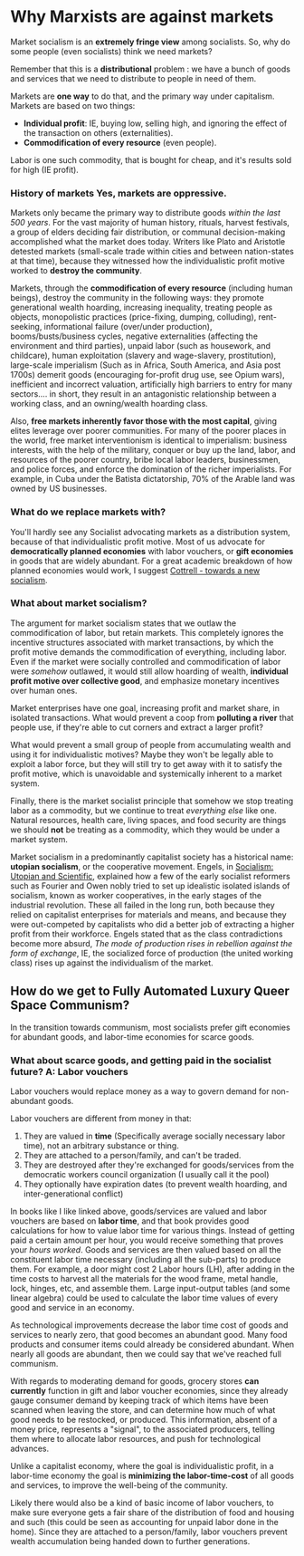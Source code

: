 # Why Marxists are against markets

Market socialism is an **extremely fringe view** among socialists. So, why do some people (even socialists) think we need markets?

Remember that this is a **distributional** problem : we have a bunch of goods and services that we need to distribute to people in need of them.

Markets are **one way** to do that, and the primary way under capitalism. Markets are based on two things:

* **Individual profit**: IE, buying low, selling high, and ignoring the effect of the transaction on others (externalities).
* **Commodification of every resource** (even people).

Labor is one such commodity, that is bought for cheap, and it's results sold for high (IE profit).

### History of markets Yes, markets are oppressive.

Markets only became the primary way to distribute goods *within the last 500 years*. For the vast majority of human history, rituals, harvest festivals, a group of elders deciding fair distribution, or communal decision-making accomplished what the market does today. Writers like Plato and Aristotle detested markets (small-scale trade within cities and between nation-states at that time), because they witnessed how the individualistic profit motive worked to **destroy the community**.

Markets, through the **commodification of every resource** (including human beings), destroy the community in the following ways: they promote generational wealth hoarding, increasing inequality, treating people as objects, monopolistic practices (price-fixing, dumping, colluding), rent-seeking, informational failure (over/under production), booms/busts/business cycles, negative externalities (affecting the environment and third parties), unpaid labor (such as housework, and childcare), human exploitation (slavery and wage-slavery, prostitution), large-scale imperialism (Such as in Africa, South America, and Asia post 1700s) demerit goods (encouraging for-profit drug use, see Opium wars), inefficient and incorrect valuation, artificially high barriers to entry for many sectors.... in short, they result in an antagonistic relationship between a working class, and an owning/wealth hoarding class.

Also, **free markets inherently favor those with the most capital**, giving elites leverage over poorer communities. For many of the poorer places in the world, free market interventionism is identical to imperialism: business interests, with the help of the military, conquer or buy up the land, labor, and resources of the poorer country, bribe local labor leaders, businessmen, and police forces, and enforce the domination of the richer imperialists. For example, in Cuba under the Batista dictatorship, 70% of the Arable land was owned by US businesses.

### What do we replace markets with?

You'll hardly see any Socialist advocating markets as a distribution system, because of that individualistic profit motive. Most of us advocate for **democratically planned economies** with labor vouchers, or **gift economies** in goods that are widely abundant. For a great academic breakdown of how planned economies would work, I suggest [Cottrell -  towards a new socialism](http://ricardo.ecn.wfu.edu/~cottrell/socialism_book/new_socialism.pdf).

### What about market socialism?

The argument for market socialism states that we outlaw the commodification of labor, but retain markets. This completely ignores the incentive structures associated with market transactions, by which the profit motive demands the  commodification of everything, including labor. Even if the market were socially controlled and commodification of labor were *somehow* outlawed, it would still allow hoarding of wealth, **individual profit motive over collective good**, and emphasize monetary incentives over human ones.

Market enterprises have one goal, increasing profit and market share, in isolated transactions. What would prevent a coop from **polluting a river** that people use, if they're able to cut corners and extract a larger profit?

What would prevent a small group of people from accumulating wealth and using it for individualistic motives? Maybe they won't be legally able to exploit a labor force, but they will still try to get away with it to satisfy the profit motive, which is unavoidable and systemically inherent to a market system.

Finally, there is the market socialist principle that somehow we stop treating labor as a commodity, but we continue to treat *everything else* like one. Natural resources, health care, living spaces, and food security are things we should **not** be treating as a commodity, which they would be under a market system.

Market socialism in a predominantly capitalist society has a historical name: **utopian socialism**, or the cooperative movement. Engels, in [Socialism: Utopian and Scientific](https://www.marxists.org/archive/marx/works/1880/soc-utop/index.htm), explained how a few of the early socialist reformers such as Fourier and Owen nobly tried to set up idealistic isolated islands of socialism, known as worker cooperatives, in the early stages of the industrial revolution. These all failed in the long run, both because they relied on capitalist enterprises for materials and means, and because they were out-competed by capitalists who did a better job of extracting a higher profit from their workforce. Engels stated that as the class contradictions become more absurd, *The mode of production rises in rebellion against the form of exchange*, IE, the socialized force of production (the united working class) rises up against the individualism of the market. 

## How do we get to Fully Automated Luxury Queer Space Communism?

In the transition towards communism, most socialists prefer gift economies for abundant goods, and labor-time economies for scarce goods.

### What about scarce goods, and getting paid in the socialist future? A: Labor vouchers

Labor vouchers would replace money as a way to govern demand for non-abundant goods.

Labor vouchers are different from money in that:

1. They are valued in **time** (Specifically average socially necessary labor time), not an arbitrary substance or thing.
2. They are attached to a person/family, and can't be traded.
3. They are destroyed after they're exchanged for goods/services from the democratic workers council organization (I usually call it the pool)
4. They optionally have expiration dates (to prevent wealth hoarding, and inter-generational conflict)

In books like I like linked above, goods/services are valued and labor vouchers are based on **labor time**, and that book provides good calculations for how to value labor time for various things. Instead of getting paid a certain amount per hour, you would receive something that proves your *hours worked*. Goods and services are then valued based on all the constituent labor time necessary (including all the sub-parts) to produce them. For example, a door might cost 2 Labor hours (LH), after adding in the time costs to harvest all the materials for the wood frame, metal handle, lock, hinges, etc, and assemble them. Large input-output tables (and some linear algebra) could be used to calculate the labor time values of every good and service in an economy.

As technological improvements decrease the labor time cost of goods and services to nearly zero, that good becomes an abundant good. Many food products and consumer items could already be considered abundant. When nearly all goods are abundant, then we could say that we've reached full communism.

With regards to moderating demand for goods, grocery stores **can currently** function in gift and labor voucher economies, since they already gauge consumer demand by keeping track of which items have been scanned when leaving the store, and can determine how much of what good needs to be restocked, or produced. This information, absent of a money price, represents a "signal", to the associated producers, telling them where to allocate labor resources, and push for technological advances.

Unlike a capitalist economy, where the goal is individualistic profit, in a labor-time economy the goal is **minimizing the labor-time-cost** of all goods and services, to improve the well-being of the community.

Likely there would also be a kind of basic income of labor vouchers, to make sure everyone gets a fair share of the distribution of food and housing and such (this could be seen as accounting for unpaid labor done in the home). Since they are attached to a person/family, labor vouchers prevent wealth accumulation being handed down to further generations.


